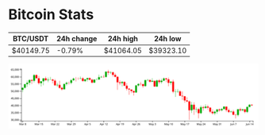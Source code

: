 # Bitcoin Stats

BTC/USDT|24h change|24h high|24h low|
|---|---|---|---|
|$40149.75|-0.79%|$41064.05|$39323.10|

<img src="./chart.svg">
